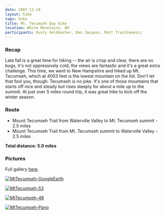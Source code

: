 ```yaml
---
date: 2007-11-24
layout: hike
tags: hike
title: Mt. Tecumseh Day Hike
location: White Mountains, NH
participants: Rusty Geldmacher, Dan Jacques, Matt Trachimowicz
---
```


### Recap

Late fall is a great time for hiking -- the air is crisp and clear, there are no bugs, it's not oppressively cold, the views are fantastic and it's a great extra challenge. This time, we went to New Hampshire and hiked up Mt. Tecumseh, which at 4003 feet is the lowest mountain on the list. Don't let that fool you, though: Tecumseh is no joke. It's one of those mountains that starts off nice and steady but rises steeply for about a mile up to the summit. At just over 5 miles round trip, it was great hike to kick off the winter season.

### Route

  * Mount Tecumseh Trail from Waterville Valley to Mt. Tecumseh summit - 2.5 miles
  * Mount Tecumseh Trail from Mt. Tecumseh summit to Waterville Valley - 2.5 miles

**Total distance: 5.0 miles**

### Pictures

Full gallery [here](http://www.flickr.com/photos/geldmacher/sets/72157603336138183/).

[![MtTecumseh-GoogleEarth](http://farm3.static.flickr.com/2080/2074595035_4fb70db80d.jpg)](http://www.flickr.com/photos/geldmacher/2074595035/)

[![MtTecumseh-53](http://farm3.static.flickr.com/2058/2075276576_b53643f311.jpg)](http://www.flickr.com/photos/geldmacher/2075276576/)

[![MtTecumseh-48](http://farm3.static.flickr.com/2411/2075274042_c100fcc56a.jpg)](http://www.flickr.com/photos/geldmacher/2075274042/)

[![MtTecumseh-Pano](http://farm3.static.flickr.com/2061/2075292660_94101ed178.jpg)](http://www.flickr.com/photos/geldmacher/2075292660/)
